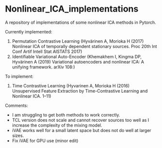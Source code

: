 # Nonlinear_ICA_implementations
A repository of implementations of some nonlinear ICA methods in Pytorch.

Currently implemented:
1. Permutation Contrastive Learning (Hyvärinen A, Morioka H (2017) Nonlinear ICA of temporally dependent stationary sources. Proc 20th Int Conf Artif Intell Stat AISTATS 2017)
2. Identifiable Variational Auto-Encoder (Khemakhem I, Kingma DP, Hyvärinen A (2019) Variational autoencoders and nonlinear ICA: A unifying framework. arXiv 108:)

To implement:
1. Time Contrastive Learning (Hyvarinen A, Morioka H (2016) Unsupervised Feature Extraction by Time-Contrastive Learning and Nonlinear ICA. 1–11)

Comments:
- I am struggling to get both methods to work correctly. 
- TCL version does not scale and cannot recover sources too well as I increase the complexity of the mixing model. 
- iVAE works well for a small latent space but does not do well at larger sizes.
- Fix iVAE for GPU use (minor edit)
